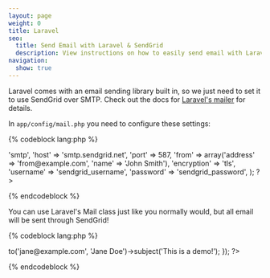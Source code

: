 ```yaml
---
layout: page
weight: 0
title: Laravel
seo:
  title: Send Email with Laravel & SendGrid
  description: View instructions on how to easily send email with Laravel using SendGrid, by setting up setting up Laravel's built in mailer.
navigation:
  show: true
---
```


Laravel comes with an email sending library built in, so we just need to set it to use SendGrid over SMTP. Check out the docs for [Laravel's mailer](http://laravel.com/docs/mail) for details.

In `app/config/mail.php` you need to configure these settings: 

{% codeblock lang:php %}
<?php

return array(
	'driver' => 'smtp',
	'host' => 'smtp.sendgrid.net',
	'port' => 587,
	'from' => array('address' => 'from@example.com', 'name' => 'John Smith'),
	'encryption' => 'tls',
	'username' => 'sendgrid_username',
	'password' => 'sendgrid_password',
);

?>
{% endcodeblock %}



You can use Laravel's Mail class just like you normally would, but all email will be sent through SendGrid!



{% codeblock lang:php %}
<?php

Mail::send('emails.demo', $data, function($message)
{
    $message->to('jane@example.com', 'Jane Doe')->subject('This is a demo!');
});

?>
{% endcodeblock %}


